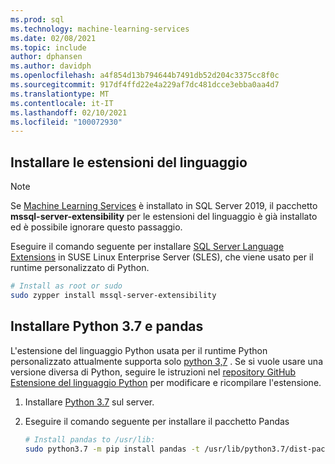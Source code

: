 ```yaml
---
ms.prod: sql
ms.technology: machine-learning-services
ms.date: 02/08/2021
ms.topic: include
author: dphansen
ms.author: davidph
ms.openlocfilehash: a4f854d13b794644b7491db52d204c3375cc8f0c
ms.sourcegitcommit: 917df4ffd22e4a229af7dc481dcce3ebba0aa4d7
ms.translationtype: MT
ms.contentlocale: it-IT
ms.lasthandoff: 02/10/2021
ms.locfileid: "100072930"
---
```

## <a name="install-language-extensions"></a>Installare le estensioni del linguaggio

> [!NOTE]
> Se [Machine Learning Services](../../sql-server-machine-learning-services.md) è installato in SQL Server 2019, il pacchetto **mssql-server-extensibility** per le estensioni del linguaggio è già installato ed è possibile ignorare questo passaggio.

Eseguire il comando seguente per installare [SQL Server Language Extensions](../../../language-extensions/language-extensions-overview.md) in SUSE Linux Enterprise Server (SLES), che viene usato per il runtime personalizzato di Python.

```bash
# Install as root or sudo
sudo zypper install mssql-server-extensibility
```

## <a name="install-python-37-and-pandas"></a>Installare Python 3.7 e pandas

L'estensione del linguaggio Python usata per il runtime Python personalizzato attualmente supporta solo [python 3,7](https://www.python.org/) . Se si vuole usare una versione diversa di Python, seguire le istruzioni nel [repository GitHub Estensione del linguaggio Python](https://github.com/microsoft/sql-server-language-extensions/tree/master/language-extensions/python) per modificare e ricompilare l'estensione.

1. Installare [Python 3.7](https://www.python.org/) sul server.

1. Eseguire il comando seguente per installare il pacchetto Pandas

    ```bash
    # Install pandas to /usr/lib:
    sudo python3.7 -m pip install pandas -t /usr/lib/python3.7/dist-packages
    ```
